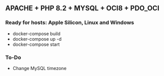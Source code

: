 ## APACHE + PHP 8.2 + MYSQL + OCI8 + PDO_OCI
### Ready for hosts: Apple Silicon, Linux and Windows

- docker-compose build
- docker-compose up -d
- docker-compose start


### To-Do
- Change MySQL timezone
